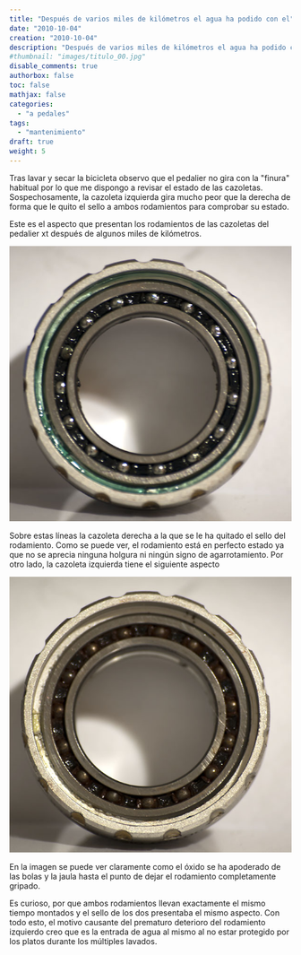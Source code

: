 ```yaml
---
title: "Después de varios miles de kilómetros el agua ha podido con el"
date: "2010-10-04"
creation: "2010-10-04"
description: "Después de varios miles de kilómetros el agua ha podido con el"
#thumbnail: "images/titulo_00.jpg"
disable_comments: true
authorbox: false
toc: false
mathjax: false
categories:
  - "a pedales"
tags:
  - "mantenimiento"
draft: true
weight: 5
---
```

Tras lavar y secar la bicicleta observo que el pedalier no gira con la "finura" habitual por lo que me dispongo a revisar el estado de las cazoletas. Sospechosamente, la cazoleta izquierda gira mucho peor que la derecha de forma que le quito el sello a ambos rodamientos para comprobar su estado.

Este es el aspecto que presentan los rodamientos de las cazoletas del pedalier xt después de algunos miles de kilómetros.

![image][01]

Sobre estas líneas la cazoleta derecha a la que se le ha quitado el sello del rodamiento. Como se puede ver, el rodamiento está en perfecto estado ya que no se aprecia ninguna holgura ni ningún signo de agarrotamiento. Por otro lado, la cazoleta izquierda tiene el siguiente aspecto

![image][02]
 
En la imagen se puede ver claramente como el óxido se ha apoderado de las bolas y la jaula hasta el punto de dejar el rodamiento completamente gripado.

Es curioso, por que ambos rodamientos llevan exactamente el mismo tiempo montados y el sello de los dos presentaba el mismo aspecto. Con todo esto, el motivo causante del prematuro deterioro del rodamiento izquierdo creo que es la entrada de agua al mismo al no estar protegido por los platos durante los múltiples lavados.

[01]: /images/20101004_cazoleta_xt_derecha.jpg
[02]: /images/20101004_cazoleta_xt_izquierda.jpg